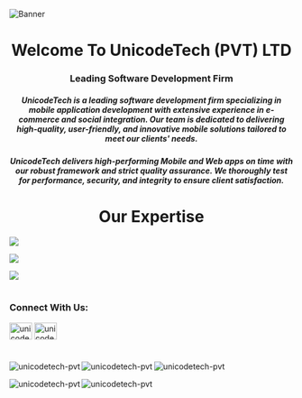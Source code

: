 
![Banner](https://github.com/user-attachments/assets/ef512d0a-2d65-4f56-9d9d-f604947b7ca5)

<h1> </h1>
<h1 align="center">Welcome To UnicodeTech (PVT) LTD</h1>

<h3 align="center">Leading Software Development Firm</h3>
<h5 align="center">UnicodeTech is a leading software development firm specializing in mobile application development with extensive experience in e-commerce and social integration. Our team is dedicated to delivering high-quality, user-friendly, and innovative mobile solutions tailored to meet our clients' needs.</h5>
<h5 align="center">UnicodeTech delivers high-performing Mobile and Web apps on time with our robust framework and strict quality assurance. We thoroughly test for performance, security, and integrity to ensure client satisfaction.</h5>

<h1> </h1>
<h1 align="center">Our Expertise</h1>
<p><img align="center" src="https://github.com/user-attachments/assets/cfc1fd27-96a7-43f5-9d94-4b4e92e371a7" /></p>
<p><img align="center" src="https://github.com/user-attachments/assets/e610406f-ad98-4c77-b473-6a33debf4887" /></p>
<p><img align="center" src="https://github.com/user-attachments/assets/8db0926f-c1f2-4975-bb09-b0342fa6bbda" /></p>

<h1> </h1>
<h3 align="left">Connect With Us:</h3>
<p align="left">
<a href="https://linkedin.com/in/unicodetech (pvt) ltd." target="blank"><img align="center" src="https://raw.githubusercontent.com/rahuldkjain/github-profile-readme-generator/master/src/images/icons/Social/linked-in-alt.svg" alt="unicodetech (pvt) ltd." height="30" width="40" /></a>
<a href="https://fb.com/unicodetech - pvt ltd." target="blank"><img align="center" src="https://raw.githubusercontent.com/rahuldkjain/github-profile-readme-generator/master/src/images/icons/Social/facebook.svg" alt="unicodetech - pvt ltd." height="30" width="40" /></a>
</p>
<h1> </h1>


<p align="left">
  <img src="https://github-readme-stats.vercel.app/api/top-langs?username=unicodetech-pvt&show_icons=true&locale=en&layout=compact" alt="unicodetech-pvt" />
  <img align="left" src="https://github-readme-stats.vercel.app/api?username=unicodetech-pvt&show_icons=true&locale=en" alt="unicodetech-pvt" />
  <img align="left" src="https://github-readme-streak-stats.herokuapp.com/?user=unicodetech-pvt&" alt="unicodetech-pvt" />
</p>
<p align="left">
  <img align="left" src="https://github-readme-stats.vercel.app/api?username=unicodetech-pvt&show_icons=true&locale=en" alt="unicodetech-pvt" />
</p>
<p align="left">
  <img align="left" src="https://github-readme-streak-stats.herokuapp.com/?user=unicodetech-pvt&" alt="unicodetech-pvt" />
</p>
